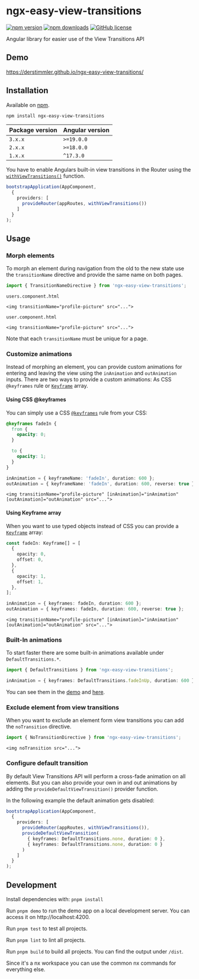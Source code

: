 # ngx-easy-view-transitions

[![npm version](https://img.shields.io/npm/v/ngx-easy-view-transitions)](https://www.npmjs.org/package/ngx-easy-view-transitions/)
[![npm downloads](https://img.shields.io/npm/dt/ngx-easy-view-transitions)](https://www.npmjs.org/package/ngx-easy-view-transitions/)
[![GitHub license](https://img.shields.io/github/license/DerStimmler/ngx-easy-view-transitions)](https://github.com/DerStimmler/ngx-easy-view-transitions/blob/main/LICENSE.md)

Angular library for easier use of the View Transitions API

## Demo

https://derstimmler.github.io/ngx-easy-view-transitions/

## Installation

Available on [npm](https://www.npmjs.org/package/ngx-easy-view-transitions/).

```bash
npm install ngx-easy-view-transitions
```

| Package version | Angular version |
|-----------------|-----------------|
| `3.x.x`         | `>=19.0.0`      |
| `2.x.x`         | `>=18.0.0`      |
| `1.x.x`         | `^17.3.0`       |

You have to enable Angulars built-in view transitions in the Router using the [`withViewTransitions()`](https://angular.io/api/router/withViewTransitions#usage-notes) function.

```typescript
bootstrapApplication(AppComponent,
  {
    providers: [
      provideRouter(appRoutes, withViewTransitions())
    ]
  }
);
```

## Usage

### Morph elements

To morph an element during navigation from the old to the new state use the `transitionName` directive and provide the same name on both pages.

```typescript
import { TransitionNameDirective } from 'ngx-easy-view-transitions';
```

`users.component.html`

```angular2html
<img transitionName="profile-picture" src="...">
```

`user.component.html`

```angular2html
<img transitionName="profile-picture" src="...">
```

Note that each `transitionName` must be unique for a page.

### Customize animations

Instead of morphing an element, you can provide custom animations for entering and leaving the view using the `inAnimation` and `outAnimation` inputs.
There are two ways to provide a custom animations: As CSS `@keyframes` rule or [`Keyframe`](https://developer.mozilla.org/en-US/docs/Web/API/Web_Animations_API/Keyframe_Formats) array.

#### Using CSS @keyframes

You can simply use a CSS [`@keyframes`](https://developer.mozilla.org/en-US/docs/Web/CSS/@keyframes) rule from your CSS:

```css
@keyframes fadeIn {
  from {
    opacity: 0;
  }

  to {
    opacity: 1;
  }
}
```

```typescript
inAnimation = { keyframeName: 'fadeIn', duration: 600 };
outAnimation = { keyframeName: 'fadeIn', duration: 600, reverse: true };
```

```angular2html
<img transitionName="profile-picture" [inAnimation]="inAnimation" [outAnimation]="outAnimation" src="...">
```

#### Using Keyframe array

When you want to use typed objects instead of CSS you can provide a [`Keyframe`](https://developer.mozilla.org/en-US/docs/Web/API/Web_Animations_API/Keyframe_Formats) array:

```typescript
const fadeIn: Keyframe[] = [
  {
    opacity: 0,
    offset: 0,
  },
  {
    opacity: 1,
    offset: 1,
  },
];
```

```typescript
inAnimation = { keyframes: fadeIn, duration: 600 };
outAnimation = { keyframes: fadeIn, duration: 600, reverse: true };
```

```angular2html
<img transitionName="profile-picture" [inAnimation]="inAnimation" [outAnimation]="outAnimation" src="...">
```

### Built-In animations

To start faster there are some built-in animations available under `DefaultTransitions.*`.

```typescript
import { DefaultTransitions } from 'ngx-easy-view-transitions';

inAnimation = { keyframes: DefaultTransitions.fadeInUp, duration: 600 };
```

You can see them in the [demo](https://derstimmler.github.io/ngx-easy-view-transitions/animations) and [here](https://github.com/DerStimmler/ngx-easy-view-transitions/blob/main/ngx-easy-view-transitions/src/lib/default-transitions.ts).

### Exclude element from view transitions

When you want to exclude an element form view transitions you can add the `noTransition` directive.

```typescript
import { NoTransitionDirective } from 'ngx-easy-view-transitions';
```

```angular2html
<img noTransition src="...">
```

### Configure default transition

By default View Transitions API will perform a cross-fade animation on all elements.
But you can also provide your own in and out animations by adding the `provideDefaultViewTransition()` provider function.

In the following example the default animation gets disabled:

```typescript
bootstrapApplication(AppComponent,
  {
    providers: [
      provideRouter(appRoutes, withViewTransitions()),
      provideDefaultViewTransition(
        { keyframes: DefaultTransitions.none, duration: 0 },
        { keyframes: DefaultTransitions.none, duration: 0 }
      )
    ]
  }
);
```

## Development

Install dependencies with: `pnpm install`

Run `pnpm demo` to run the demo app on a local development server.
You can access it on http://localhost:4200.

Run `pnpm test` to test all projects.

Run `pnpm lint` to lint all projects.

Run `pnpm build` to build all projects. You can find the output under `/dist`.

Since it's a nx workspace you can use the common nx commands for everything else.
